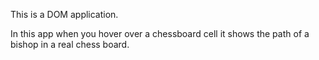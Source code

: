 This is a DOM application.

In this app when you hover over a chessboard cell it shows the path of a bishop in a real chess board.
